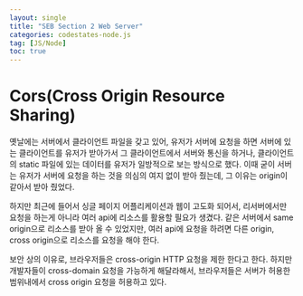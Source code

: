 ```yaml
---
layout: single
title: "SEB Section 2 Web Server"
categories: codestates-node.js
tag: [JS/Node]
toc: true
---
```


# Cors(Cross Origin Resource Sharing)

옛날에는 서버에서 클라이언트 파일을 갖고 있어, 유저가 서버에 요청을 하면 서버에 있는 클라이언트를 유저가 받아가서 그 클라이언트에서 서버와 통신을 하거나, 클라이언트의 static 파일에 있는 데이터를 유저가 일방적으로 보는 방식으로 했다.
이때 굳이 서버는 유저가 서버에 요청을 하는 것을 의심의 여지 없이 받아 줬는데, 그 이유는 origin이 같아서 받아 줬었다.

하지만 최근에 들어서 싱글 페이지 어플리케이션과 웹이 고도화 되어서, 리서버에서만 요청을 하는게 아니라 여러 api에 리소스를 활용할 필요가 생겼다. 같은 서버에서 same origin으로 리소스를 받아 올 수 있었지만, 여러 api에 요청을 하려면 다른 origin, cross origin으로 리소스를 요청을 해야 한다.

보안 상의 이유로, 브라우저들은 cross-origin HTTP 요청을 제한 한다고 한다. 하지만 개발자들이 cross-domain 요청을 가능하게 해달라해서, 브라우저들은 서버가 허용한 범위내에서 cross origin 요청을 허용하고 있다.
